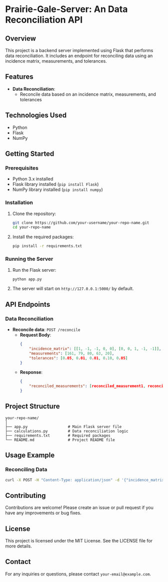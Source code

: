 # Prairie-Gale-Server: An Data Reconciliation API

## Overview

This project is a backend server implemented using Flask that performs data reconciliation. It includes an endpoint for reconciling data using an incidence matrix, measurements, and tolerances.

## Features

- **Data Reconciliation**:
  - Reconcile data based on an incidence matrix, measurements, and tolerances

## Technologies Used

- Python
- Flask
- NumPy

## Getting Started

### Prerequisites

- Python 3.x installed
- Flask library installed (`pip install Flask`)
- NumPy library installed (`pip install numpy`)

### Installation

1. Clone the repository:
    ```sh
    git clone https://github.com/your-username/your-repo-name.git
    cd your-repo-name
    ```

2. Install the required packages:
    ```sh
    pip install -r requirements.txt
    ```

### Running the Server

1. Run the Flask server:
    ```sh
    python app.py
    ```

2. The server will start on `http://127.0.0.1:5000/` by default.

## API Endpoints

### Data Reconciliation

- **Reconcile data**: `POST /reconcile`
    - **Request Body**:
        ```json
        {
            "incidence_matrix": [[1, -1, -1, 0, 0], [0, 0, 1, -1, -1]],
            "measurements": [161, 79, 80, 63, 20],
            "tolerances": [0.05, 0.01, 0.01, 0.10, 0.05]
        }
        ```
    - **Response**:
        ```json
        {
            "reconciled_measurements": [reconciled_measurement1, reconciled_measurement2, ...]
        }
        ```

## Project Structure

```
your-repo-name/
│
├── app.py                  # Main Flask server file
├── calculations.py         # Data reconciliation logic
├── requirements.txt        # Required packages
└── README.md               # Project README file
```

## Usage Example

### Reconciling Data

```sh
curl -X POST -H "Content-Type: application/json" -d '{"incidence_matrix": [[1, -1, -1, 0, 0], [0, 0, 1, -1, -1]], "measurements": [161, 79, 80, 63, 20], "tolerances": [0.05, 0.01, 0.01, 0.10, 0.05]}' http://127.0.0.1:5000/reconcile
```

## Contributing

Contributions are welcome! Please create an issue or pull request if you have any improvements or bug fixes.

## License

This project is licensed under the MIT License. See the LICENSE file for more details.

## Contact

For any inquiries or questions, please contact `your-email@example.com`.
